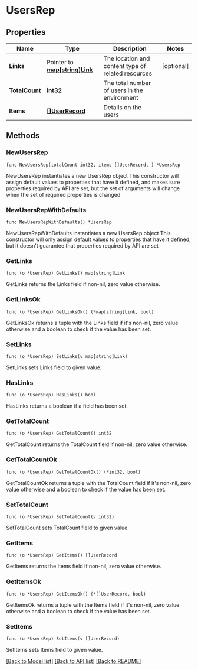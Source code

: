 # UsersRep

## Properties

Name | Type | Description | Notes
------------ | ------------- | ------------- | -------------
**Links** | Pointer to [**map[string]Link**](Link.md) | The location and content type of related resources | [optional] 
**TotalCount** | **int32** | The total number of users in the environment | 
**Items** | [**[]UserRecord**](UserRecord.md) | Details on the users | 

## Methods

### NewUsersRep

`func NewUsersRep(totalCount int32, items []UserRecord, ) *UsersRep`

NewUsersRep instantiates a new UsersRep object
This constructor will assign default values to properties that have it defined,
and makes sure properties required by API are set, but the set of arguments
will change when the set of required properties is changed

### NewUsersRepWithDefaults

`func NewUsersRepWithDefaults() *UsersRep`

NewUsersRepWithDefaults instantiates a new UsersRep object
This constructor will only assign default values to properties that have it defined,
but it doesn't guarantee that properties required by API are set

### GetLinks

`func (o *UsersRep) GetLinks() map[string]Link`

GetLinks returns the Links field if non-nil, zero value otherwise.

### GetLinksOk

`func (o *UsersRep) GetLinksOk() (*map[string]Link, bool)`

GetLinksOk returns a tuple with the Links field if it's non-nil, zero value otherwise
and a boolean to check if the value has been set.

### SetLinks

`func (o *UsersRep) SetLinks(v map[string]Link)`

SetLinks sets Links field to given value.

### HasLinks

`func (o *UsersRep) HasLinks() bool`

HasLinks returns a boolean if a field has been set.

### GetTotalCount

`func (o *UsersRep) GetTotalCount() int32`

GetTotalCount returns the TotalCount field if non-nil, zero value otherwise.

### GetTotalCountOk

`func (o *UsersRep) GetTotalCountOk() (*int32, bool)`

GetTotalCountOk returns a tuple with the TotalCount field if it's non-nil, zero value otherwise
and a boolean to check if the value has been set.

### SetTotalCount

`func (o *UsersRep) SetTotalCount(v int32)`

SetTotalCount sets TotalCount field to given value.


### GetItems

`func (o *UsersRep) GetItems() []UserRecord`

GetItems returns the Items field if non-nil, zero value otherwise.

### GetItemsOk

`func (o *UsersRep) GetItemsOk() (*[]UserRecord, bool)`

GetItemsOk returns a tuple with the Items field if it's non-nil, zero value otherwise
and a boolean to check if the value has been set.

### SetItems

`func (o *UsersRep) SetItems(v []UserRecord)`

SetItems sets Items field to given value.



[[Back to Model list]](../README.md#documentation-for-models) [[Back to API list]](../README.md#documentation-for-api-endpoints) [[Back to README]](../README.md)


